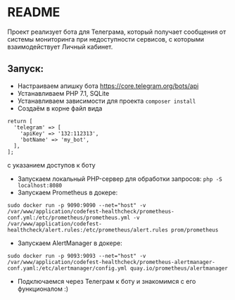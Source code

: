 # README #

Проект реализует бота для Телеграма, который получает сообщения от системы мониторинга при недоступности сервисов, с которыми взаимодействует Личный кабинет. 
## Запуск: ##
- Настраиваем апишку бота https://core.telegram.org/bots/api
- Устанавливаем PHP 7.1, SQLite
- Устанавливаем зависимости для проекта ```composer install```
- Создаём в корне файл вида
```
return [
  'telegram' => [
    'apiKey' => '132:112313',
    'botName' => 'my_bot',
  ],
];
```
с указанием доступов к боту
- Запускаем локальный PHP-сервер для обработки запросов: `php -S localhost:8080`
- Запускаем Prometheus в докере:
```
sudo docker run -p 9090:9090 --net="host" -v /var/www/application/codefest-healthcheck/prometheus-conf.yml:/etc/prometheus/prometheus.yml -v /var/www/application/codefest-healthcheck/alert.rules:/etc/prometheus/alert.rules prom/prometheus
```
- Запускаем AlertManager в докере:
```
sudo docker run -p 9093:9093 --net="host" -v /var/www/application/codefest-healthcheck/prometheus-alertmanager-conf.yaml:/etc/alertmanager/config.yml quay.io/prometheus/alertmanager
```
- Подключаемся через Телеграм к боту и знакомимся с его функционалом :)
